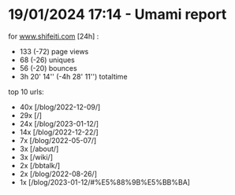 # 19/01/2024 17:14 - Umami report
for www.shifeiti.com [24h] :

 - 133 (-72) page views
 - 68 (-26) uniques
 - 56 (-20) bounces
 - 3h 20' 14'' (-4h 28' 11'') totaltime


top 10 urls:
 - 40x [/blog/2022-12-09/]
 - 29x [/]
 - 24x [/blog/2023-01-12/]
 - 14x [/blog/2022-12-22/]
 - 7x [/blog/2022-05-07/]
 - 3x [/about/]
 - 3x [/wiki/]
 - 2x [/bbtalk/]
 - 2x [/blog/2022-08-26/]
 - 1x [/blog/2023-01-12/#%E5%88%9B%E5%BB%BA]


